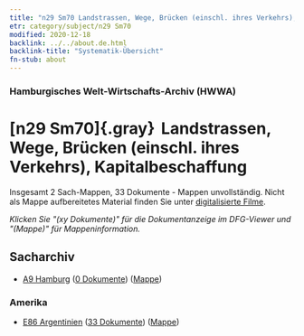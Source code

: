 ```yaml
---
title: "n29 Sm70 Landstrassen, Wege, Brücken (einschl. ihres Verkehrs), Kapitalbeschaffung"
etr: category/subject/n29 Sm70
modified: 2020-12-18
backlink: ../../about.de.html
backlink-title: "Systematik-Übersicht"
fn-stub: about
---
```


### Hamburgisches Welt-Wirtschafts-Archiv (HWWA)
# [n29 Sm70]{.gray}&#8201; Landstrassen, Wege, Brücken (einschl. ihres Verkehrs), Kapitalbeschaffung&#160; 




Insgesamt 2 Sach-Mappen, 33 Dokumente - Mappen unvollständig.
Nicht als Mappe aufbereitetes Material finden Sie unter [digitalisierte Filme](/film/h1_sh).

_Klicken Sie "(xy Dokumente)" für die Dokumentanzeige im DFG-Viewer und "(Mappe)" für Mappeninformation._

## Sacharchiv



- [A9 Hamburg](../../../geo/about.de.html#A9) (<a href="https://dfg-viewer.de/show/?tx_dlf[id]=https://pm20.zbw.eu/mets/sh/1409xx/140905/1455xx/145527/public.mets.de.xml" target="_blank">0 Dokumente</a>) ([Mappe](http://purl.org/pressemappe20/folder/sh/140905,145527))

### Amerika

- [E86 Argentinien](../../../geo/about.de.html#E86) (<a href="https://dfg-viewer.de/show/?tx_dlf[id]=https://pm20.zbw.eu/mets/sh/1416xx/141692/1455xx/145527/public.mets.de.xml" target="_blank">33 Dokumente</a>) ([Mappe](http://purl.org/pressemappe20/folder/sh/141692,145527))


